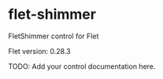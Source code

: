 # flet-shimmer
FletShimmer control for Flet

Flet version: 0.28.3

TODO: Add your control documentation here.